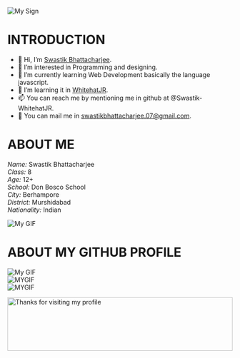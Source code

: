 ![My Sign](Greatvibessignature.png)
<!--![My Image](swastik.png)-->

# INTRODUCTION
- 👋 Hi, I’m [Swastik Bhattacharjee](https://github.com/Swastik-WhitehatJR).
- 👀 I’m interested in Programming and designing.
- 🌱 I’m currently learning Web Development basically the language javascript.
- 💞️ I’m learning it in [WhitehatJR](https://whjr.co/jOTL3).
- 📫 You can reach me by mentioning me in github at @Swastik-WhitehatJR.
- 💌 You can mail me in swastikbhattacharjee.07@gmail.com.


# ABOUT ME
*Name:* Swastik Bhattacharjee<br/>
*Class:* 8<br/>
*Age:* 12+<br/>
*School:* Don Bosco School<br/>
*City:* Berhampore<br/>
*District:* Murshidabad<br/>
*Nationality:* Indian<br/>

![My GIF](swastik.gif)


# ABOUT MY GITHUB PROFILE
![My GIF](https://github-readme-stats.vercel.app/api?username=Swastik-WhitehatJR&show_icons=true&count_private=true&theme=dark)<br>
![MYGIF](https://github-readme-stats.vercel.app/api/top-langs/?username=Swastik-WhitehatJR&theme=gruvbox&count_private=true&custom_title=Top%20Languages)<br>
![MYGIF](https://github-profile-trophy.vercel.app/?username=Swastik-WhitehatJR&theme=gruvbox)<br>


<img height="120" alt="Thanks for visiting my profile" width="100%" src="https://github.com/dibyendu415/dibyendu415/blob/master/marquee.svg" />


<!--# SOME OF MY REPOSITORIES
- [Witch Escape Game](https://github.com/Swastik-WhitehatJR/WITCH-ESCAPE) : This is a endless runner game where you are a little girl and you need to run away from a witch. Also you need to stay away from the horror pumpkin obstacles. If you hit a horror pumpkin obstacle, you will fall and the if you fall 5 times, the witch will kill you. This was created in Javascript in P5.js by me getting taught from WhitehatJR. This is also a project of the Capstone Class of Class 19(YOUR OWN INFINITE RUNNER GAME) in WhitehatJR Pro Course. To edit the game change the code in the sketch.js file.
  ![Witch Escape Game Image](https://github.com/Swastik-WhitehatJR/WITCH-ESCAPE/blob/main/w11.png)-->


<!--
- [Ghost Runner Game](https://github.com/Swastik-WhitehatJR/WITCH-ESCAPE): This is a ghost runner game where you need jump from one door to another and increase you score. This was created in Javascript in P5.js by me getting taught from WhitehatJR. This is also a class work of the Capstone Class of Class 19 in WhitehatJR Pro Course. To edit the game change the code in the sketch.js file.
  ![Witch Escape Game Image](https://github.com/Swastik-WhitehatJR/GHOST-RUNNER-GAME/blob/main/ghost-jumping.png)-->
  
  
<!--
- [Bunifu Browser](https://github.com/Swastik-WhitehatJR/BUNIFU-BROWSER) : THIS IS A CHROMIUM WEB BROWSER CREATED BY ME IN C# WINDOWS FORMS APPLICATION USING VISUAL STUDIO 2019, FIRESHARP, BUNIFU FRAMEWORK AND GUNA FRAMEWORK.
  ![Witch Escape Game Image](https://github.com/Swastik-WhitehatJR/BUNIFU-BROWSER/blob/BUNIFU-BROWSER/ss.png)-->


<!--
- [Trex Runner Game](https://github.com/Swastik-WhitehatJR/BUNIFU-BROWSER) : This a popular chrome dino game, but in a coloured manner. Here you are a dino running, and you must jump from the cactuses in the desert and increase your score. It is programmed in javascript by me with the help of WhitehatJR.
  ![Witch Escape Game Image](https://github.com/Swastik-WhitehatJR/TREX-RUNNER-GAME/blob/main/assets/trex_1.png)-->
  
